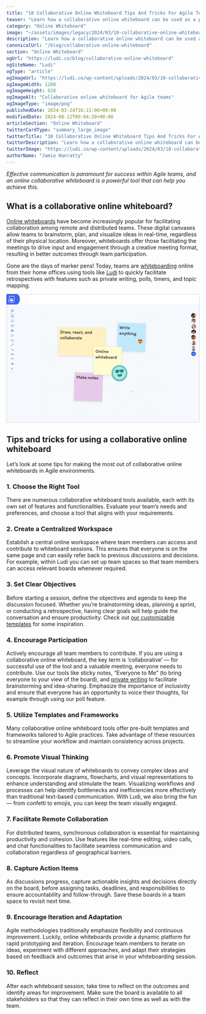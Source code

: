 ```yaml
---
title: "10 Collaborative Online Whiteboard Tips And Tricks For Agile Teams"
teaser: "Learn how a collaborative online whiteboard can be used as a powerful tool by Agile teams to improve communication."
category: "Online Whiteboard"
image: "~/assets/images/legacy/2024/03/10-collaborative-online-whiteboard-tips-and-tricks-for-agile-teams.png"
description: "Learn how a collaborative online whiteboard can be used as a powerful tool by Agile teams to improve communication."
canonicalUrl: "/blog/collaborative-online-whiteboard"
section: "Online Whiteboard"
ogUrl: "https://ludi.co/blog/collaborative-online-whiteboard"
ogSiteName: "Ludi"
ogType: "article"
ogImageUrl: "https://ludi.co/wp-content/uploads/2024/03/10-collaborative-online-whiteboard-tips-and-tricks-for-agile-teams.png"
ogImageWidth: 1200
ogImageHeight: 628
ogImageAlt: "Collaborative online whiteboard for Agile teams"
ogImageType: "image/png"
publishedDate: 2024-03-24T16:11:06+00:00
modifiedDate: 2024-08-12T09:04:28+00:00
articleSection: "Online Whiteboard"
twitterCardType: "summary_large_image"
twitterTitle: "10 Collaborative Online Whiteboard Tips And Tricks For Agile Teams | Ludi"
twitterDescription: "Learn how a collaborative online whiteboard can be used as a powerful tool by Agile teams to improve communication."
twitterImage: "https://ludi.co/wp-content/uploads/2024/03/10-collaborative-online-whiteboard-tips-and-tricks-for-agile-teams.png"
authorName: "Jamie Hanratty"
---
```


_Effective communication is paramount for success within Agile teams, and an online collaborative whiteboard is a powerful tool that can help you achieve this._

## What is a collaborative online whiteboard?

[Online whiteboards](/online-whiteboard) have become increasingly popular for facilitating collaboration among remote and distributed teams. These digital canvases allow teams to brainstorm, plan, and visualize ideas in real-time, regardless of their physical location. Moreover, whiteboards offer those facilitating the meetings to drive input and engagement through a creative meeting format, resulting in better outcomes through team participation. 

Gone are the days of marker pens! Today, teams are [whiteboarding](/blog/what-is-whiteboarding) online from their home offices using tools like [Ludi](/) to quickly facilitate retrospectives with features such as private writing, polls, timers, and topic mapping.

![](../../assets/images/legacy/2024/03/What-is-whiteboarding-1-1024x679.png)

## Tips and tricks for using a collaborative online whiteboard

Let’s look at some tips for making the most out of collaborative online whiteboards in Agile environments.

### 1\. Choose the Right Tool

There are numerous collaborative whiteboard tools available, each with its own set of features and functionalities. Evaluate your team’s needs and preferences, and choose a tool that aligns with your requirements.

### 2\. Create a Centralized Workspace

Establish a central online workspace where team members can access and contribute to whiteboard sessions. This ensures that everyone is on the same page and can easily refer back to previous discussions and decisions. For example, within Ludi you can set up team spaces so that team members can access relevant boards whenever required.

### 3\. Set Clear Objectives

Before starting a session, define the objectives and agenda to keep the discussion focused. Whether you’re brainstorming ideas, planning a sprint, or conducting a retrospective, having clear goals will help guide the conversation and ensure productivity. Check out [our customizable templates](/templates) for some inspiration.

### 4\. Encourage Participation

Actively encourage all team members to contribute. If you are using a collaborative online whiteboard, the key term is ‘collaborative’ — for successful use of the tool and a valuable meeting, everyone needs to contribute. Use our tools like sticky notes, “Everyone to Me” (to bring everyone to your view of the board), and [private writing](https://docs.metroretro.io/on-the-board/how-to-hide-and-reveal-sticky-notes) to facilitate brainstorming and idea-sharing. Emphasize the importance of inclusivity and ensure that everyone has an opportunity to voice their thoughts, for example through using our poll feature.

### 5\. Utilize Templates and Frameworks

Many collaborative online whiteboard tools offer pre-built templates and frameworks tailored to Agile practices. Take advantage of these resources to streamline your workflow and maintain consistency across projects.

### 6\. Promote Visual Thinking

Leverage the visual nature of whiteboards to convey complex ideas and concepts. Incorporate diagrams, flowcharts, and visual representations to enhance understanding and stimulate the team. Visualizing workflows and processes can help identify bottlenecks and inefficiencies more effectively than traditional text-based communication. With Ludi, we also bring the fun — from confetti to emojis, you can keep the team visually engaged.

### 7\. Facilitate Remote Collaboration

For distributed teams, synchronous collaboration is essential for maintaining productivity and cohesion. Use features like real-time editing, video calls, and chat functionalities to facilitate seamless communication and collaboration regardless of geographical barriers.

### 8\. Capture Action Items

As discussions progress, capture actionable insights and decisions directly on the board, before assigning tasks, deadlines, and responsibilities to ensure accountability and follow-through. Save these boards in a team space to revisit next time.

### 9\. Encourage Iteration and Adaptation

Agile methodologies traditionally emphasize flexibility and continuous improvement. Luckily, online whiteboards provide a dynamic platform for rapid prototyping and iteration. Encourage team members to iterate on ideas, experiment with different approaches, and adapt their strategies based on feedback and outcomes that arise in your whiteboarding session.

### 10\. Reflect 

After each whiteboard session, take time to reflect on the outcomes and identify areas for improvement. Make sure the board is available to all stakeholders so that they can reflect in their own time as well as with the team.
